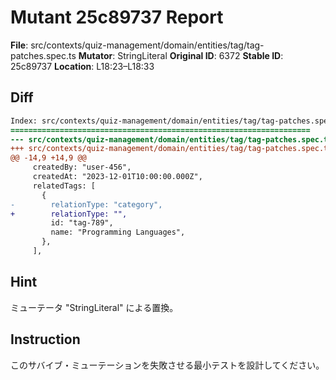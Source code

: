 # Mutant 25c89737 Report

**File**: src/contexts/quiz-management/domain/entities/tag/tag-patches.spec.ts
**Mutator**: StringLiteral
**Original ID**: 6372
**Stable ID**: 25c89737
**Location**: L18:23–L18:33

## Diff

```diff
Index: src/contexts/quiz-management/domain/entities/tag/tag-patches.spec.ts
===================================================================
--- src/contexts/quiz-management/domain/entities/tag/tag-patches.spec.ts	original
+++ src/contexts/quiz-management/domain/entities/tag/tag-patches.spec.ts	mutated #6372
@@ -14,9 +14,9 @@
     createdBy: "user-456",
     createdAt: "2023-12-01T10:00:00.000Z",
     relatedTags: [
       {
-        relationType: "category",
+        relationType: "",
         id: "tag-789",
         name: "Programming Languages",
       },
     ],
```

## Hint

ミューテータ "StringLiteral" による置換。

## Instruction

このサバイブ・ミューテーションを失敗させる最小テストを設計してください。
